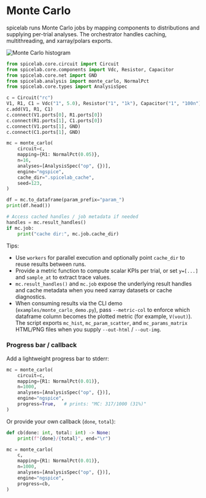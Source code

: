 # Monte Carlo

spicelab runs Monte Carlo jobs by mapping components to distributions and
supplying per-trial analyses. The orchestrator handles caching,
multithreading, and xarray/polars exports.

![Monte Carlo histogram](assets/examples/mc_hist.png)

```python
from spicelab.core.circuit import Circuit
from spicelab.core.components import Vdc, Resistor, Capacitor
from spicelab.core.net import GND
from spicelab.analysis import monte_carlo, NormalPct
from spicelab.core.types import AnalysisSpec

c = Circuit("rc")
V1, R1, C1 = Vdc("1", 5.0), Resistor("1", "1k"), Capacitor("1", "100n")
c.add(V1, R1, C1)
c.connect(V1.ports[0], R1.ports[0])
c.connect(R1.ports[1], C1.ports[0])
c.connect(V1.ports[1], GND)
c.connect(C1.ports[1], GND)

mc = monte_carlo(
    circuit=c,
    mapping={R1: NormalPct(0.05)},
    n=16,
    analyses=[AnalysisSpec("op", {})],
    engine="ngspice",
    cache_dir=".spicelab_cache",
    seed=123,
)

df = mc.to_dataframe(param_prefix="param_")
print(df.head())

# Access cached handles / job metadata if needed
handles = mc.result_handles()
if mc.job:
    print("cache dir:", mc.job.cache_dir)
```

Tips:
- Use `workers` for parallel execution and optionally point `cache_dir` to reuse results between runs.
- Provide a metric function to compute scalar KPIs per trial, or set `y=[...]` and `sample_at` to extract trace values.
- `mc.result_handles()` and `mc.job` expose the underlying result handles and cache metadata when you need xarray datasets or cache diagnostics.
- When consuming results via the CLI demo (`examples/monte_carlo_demo.py`), pass `--metric-col` to enforce which dataframe column becomes the plotted metric (for example, `V(vout)`). The script exports `mc_hist`, `mc_param_scatter`, and `mc_params_matrix` HTML/PNG files when you supply `--out-html` / `--out-img`.

### Progress bar / callback

Add a lightweight progress bar to stderr:

```python
mc = monte_carlo(
    circuit=c,
    mapping={R1: NormalPct(0.01)},
    n=1000,
    analyses=[AnalysisSpec("op", {})],
    engine="ngspice",
    progress=True,   # prints: "MC: 317/1000 (31%)"
)
```

Or provide your own callback (`done`, `total`):

```python
def cb(done: int, total: int) -> None:
    print(f"{done}/{total}", end="\r")

mc = monte_carlo(
    c,
    mapping={R1: NormalPct(0.01)},
    n=1000,
    analyses=[AnalysisSpec("op", {})],
    engine="ngspice",
    progress=cb,
)
```
